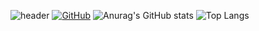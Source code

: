 ![header](https://capsule-render.vercel.app/api?type=waving&color=auto&height=300&section=header&text=Be%20patient&fontSize=90)
[![GitHub](https://hits.seeyoufarm.com/api/count/incr/badge.svg?url=https%3A%2F%2Fgithub.com%2FOrangeKim04&count_bg=%23000000&title_bg=%23000000&icon=github.svg&icon_color=%23FFFFFF&title=hits&edge_flat=false)](https://hits.seeyoufarm.com)
![Anurag's GitHub stats](https://github-readme-stats.vercel.app/api?username=OrangeKim04&show_icons=true&theme=omni)
![Top Langs](https://github-readme-stats.vercel.app/api/top-langs/?username=OrangeKim04&layout=compact&theme=omni)
